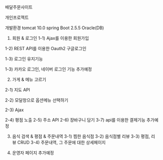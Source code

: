 배달주문사이트

개인프로젝트

개발환경
tomcat 10.0
spring Boot 2.5.5
Oracle(DB)

1. 회원 & 로그인
1-1) Ajax를 이용한 회원가입

1-2) REST API를 이용한 Oauth2 구글로그인

1-3) 로그인 유지기능

1-3) 카카오 로그인, 네이버 로그인 기능 추가예정


2. 가게 & 메뉴 고르기

2-1) 지도 API

2-2) 모달창으로 옵션메뉴 선택하기

2-3) Ajax

2-4) 평점 노출
2-5) 주소 API
2-6) 장바구니 담기
3-7) api를 이용한 결제기능 추가예정

3. 음식 검색 & 평점 & 주문내역
3-1) 찜한 음식점
3-2) 음식점별 리뷰
3-3) 평점, 리뷰 CRUD
3-4) 주문내역, 그 주문에 대한 상세페이지

4. 운영자 페이지 추가예정

